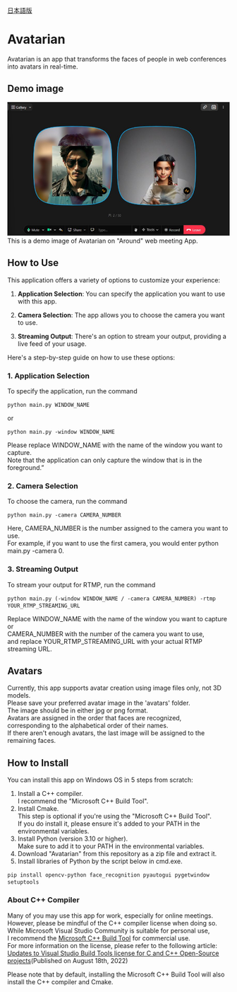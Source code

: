 [日本語版](README_JP.md)  
# Avatarian
Avatarian is an app that transforms the faces of people in web conferences into avatars in real-time.

## Demo image
![Demo Image](media/avatarian_demo.jpg "Avatarian on Around")
This is a demo image of Avatarian on "Around" web meeting App.

## How to Use
This application offers a variety of options to customize your experience:

1. **Application Selection**: You can specify the application you want to use with this app.

2. **Camera Selection**: The app allows you to choose the camera you want to use.

3. **Streaming Output**: There's an option to stream your output, providing a live feed of your usage.

Here's a step-by-step guide on how to use these options:

### 1. **Application Selection**
To specify the application, run the command
```shell
python main.py WINDOW_NAME
```
or
```shell
python main.py -window WINDOW_NAME
```
Please replace WINDOW_NAME with the name of the window you want to capture.  
Note that the application can only capture the window that is in the foreground.”

### 2. **Camera Selection**
To choose the camera, run the command
```shell
python main.py -camera CAMERA_NUMBER
```
Here, CAMERA_NUMBER is the number assigned to the camera you want to use.  
For example, if you want to use the first camera, you would enter python main.py -camera 0.

### 3. **Streaming Output**
To stream your output for RTMP, run the command 
```shell
python main.py (-window WINDOW_NAME / -camera CAMERA_NUMBER) -rtmp YOUR_RTMP_STREAMING_URL
```
Replace WINDOW_NAME with the name of the window you want to capture or  
CAMERA_NUMBER with the number of the camera you want to use,  
and replace YOUR_RTMP_STREAMING_URL with your actual RTMP streaming URL.

## Avatars
Currently, this app supports avatar creation using image files only, not 3D models.  
Please save your preferred avatar image in the 'avatars' folder.  
The image should be in either jpg or png format.  
Avatars are assigned in the order that faces are recognized,  
corresponding to the alphabetical order of their names.  
If there aren't enough avatars, the last image will be assigned to the remaining faces.


## How to Install
You can install this app on Windows OS in 5 steps from scratch:  
1. Install a C++ compiler.  
    I recommend the "Microsoft C++ Build Tool".  
2. Install Cmake.  
    This step is optional if you're using the "Microsoft C++ Build Tool".  
    If you do install it, please ensure it's added to your PATH in the environmental variables.
3. Install Python (version 3.10 or higher).  
    Make sure to add it to your PATH in the environmental variables.
4. Download "Avatarian" from this repository as a zip file and extract it.
5. Install libraries of Python by the script below in cmd.exe.  
```shell
pip install opencv-python face_recognition pyautogui pygetwindow setuptools
```

### About C++ Compiler
Many of you may use this app for work, especially for online meetings.  
However, please be mindful of the C++ compiler license when doing so.  
While Microsoft Visual Studio Community is suitable for personal use,  
I recommend the [Microsoft C++ Build Tool](https://visualstudio.microsoft.com/visual-cpp-build-tools/) for commercial use.  
For more information on the license, please refer to the following article:
[Updates to Visual Studio Build Tools license for C and C++ Open-Source projects](https://devblogs.microsoft.com/cppblog/updates-to-visual-studio-build-tools-license-for-c-and-cpp-open-source-projects/)(Published on August 18th, 2022)  

Please note that by default, installing the Microsoft C++ Build Tool will also install the C++ compiler and Cmake.

